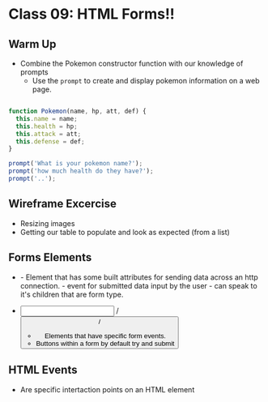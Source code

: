 # Class 09: HTML Forms!!

## Warm Up

- Combine the Pokemon constructor function with our knowledge of prompts
  - Use the `prompt` to create and display pokemon information on a web page.

```js

function Pokemon(name, hp, att, def) {
  this.name = name;
  this.health = hp;
  this.attack = att;
  this.defense = def;
}

prompt('What is your pokemon name?');
prompt('how much health do they have?');
prompt('..');

```

## Wireframe Excercise

- Resizing images
- Getting our table to populate and look as expected (from a list)

## Forms Elements

- <Form>
  - Element that has some built attributes for sending data across an http connection.
  - event for submitted data input by the user
  - can speak to it's children that are form type.
- <input> / <button> / <label> 
  - Elements that have specific form events.
  - Buttons within a form by default try and submit

## HTML Events

- Are specific intertaction points on an HTML element
